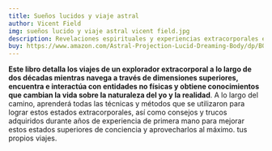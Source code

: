 ```yaml
---
title: Sueños lucidos y viaje astral
author: Vicent Field
img: sueños lucido y viaje astral vicent field.jpg
description: Revelaciones espirituales y experiencias extracorporales en dimensiones superiores.
buy: https://www.amazon.com/Astral-Projection-Lucid-Dreaming-Body/dp/B09PW4VXHR
---
```


**Este libro detalla los viajes de un explorador extracorporal a lo largo de dos décadas mientras navega a través de dimensiones superiores, encuentra e interactúa con entidades no físicas y obtiene conocimientos que cambian la vida sobre la naturaleza del yo y la realidad**. A lo largo del camino, aprenderá todas las técnicas y métodos que se utilizaron para lograr estos estados extracorporales, así como consejos y trucos adquiridos durante años de experiencia de primera mano para mejorar estos estados superiores de conciencia y aprovecharlos al máximo. tus propios viajes.
